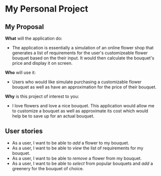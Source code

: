 # My Personal Project

## My Proposal
**What** will the application do:
- The application is essentially a simulation of an online flower shop that generates a list of requirements for the user's customizeable flower bouquet based on the their input. It would then calculate the bouquet's price and display it on screen.

**Who** will use it:
- Users who would like simulate purchasing a customizable flower bouquet as well as have an approximation for the price of their bouquet. 

**Why** is this project of interest to you:
- I love flowers and love a nice bouquet. This application would allow me to customize a bouquet as well as approximate its cost which would help be to save up for an actual bouquet. 

## User stories
- As a user, I want to be able to *add* a flower to my bouquet.
- As a user, I want to be able to *view* the list of requirements for my bouquet.
- As a user, I want to be able to *remove* a flower from my bouquet.
- As a user, I want to be able to *select* from popular bouquets and *add* a greenery for the bouquet of choice.